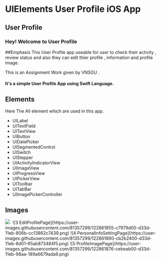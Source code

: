 # UIElements User Profile iOS App
<h2>User Profile</h2>
<h3>Hey! Welcome to User Profile</h3>

##Emphasis
This User Profile app useable for user to check their activity , review status and also they can edit thier profile , information and profile image.

This is an Assignment Work given by VNSGU .

<h4>It's a simple User Profile App using Swift Language.</h4>

<h2>Elements</h2>
<p>Here The All element which are used in this app.</p>
<ul>
  <li>UILabel</li>
  <li>UITextField</li>
  <li>UITextView</li>
  <li>UIButton</li>
  <li>UIDatePicker</li>
  <li>UISegmentedControl</li>
  <li>UISwitch</li>
  <li>UIStepper</li>
  <li>UIActivityIndicatorView</li>
  <li>UIImageView</li>
  <li>UIProgressView</li>
  <li>UIPickerView</li>
  <li>UIToolbar</li>
  <li>UITabBar</li>
  <li>UIImagePickerController</li>
 </ul>
 
<h2>Images</h2>
  <img src="![1 LoginPage](https://user-images.githubusercontent.com/81357299/122861832-bea6cb80-d33d-11eb-90cf-a28ed95d2002.png)">
  <img sec="![2 HomePage](https://user-images.githubusercontent.com/81357299/122861846-c49cac80-d33d-11eb-9b60-a90f22febd5d.png)">
 ![3 EditProfilePage](https://user-images.githubusercontent.com/81357299/122861855-c7979d00-d33d-11eb-806b-cc13862c7439.png)
 ![4 PersonalInfoSettingPage](https://user-images.githubusercontent.com/81357299/122861860-cb2b2400-d33d-11eb-8d01-65ab873484f5.png)
 ![5 ProfileImagePage](https://user-images.githubusercontent.com/81357299/122861876-cebeab00-d33d-11eb-98aa-189a6679ada9.png)














